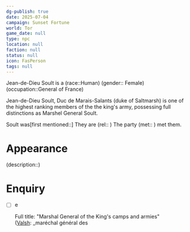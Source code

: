 ```yaml
---
dg-publish: true
date: 2025-07-04
campaign: Sunset Fortune
world: Tor
game_date: null
type: npc
location: null
faction: null
status: null
icon: FasPerson
tags: null
---
```

 Jean-de-Dieu Soult is a (race::Human) (gender:: Female) (occupation::General of France) 

Jean-de-Dieu Soult, Duc de Marais-Salants (duke of Saltmarsh) is one of the highest ranking members of the the king's army, possessing full distinctions as Marshel General Soult.

Soult was[first mentioned::] 
They are  (rel:: )
The party (met:: ) met them.
# Appearance
(description::)
# Enquiry 
 - [ ] e




	Full title: "Marshal General of the King's camps and armies" ([Valsh](https://en.wikipedia.org/wiki/French_language "French language"): _maréchal général des 